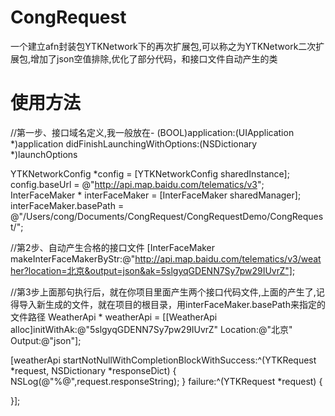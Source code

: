 # CongRequest

 一个建立afn封装包YTKNetwork下的再次扩展包,可以称之为YTKNetwork二次扩展包,增加了json空值排除,优化了部分代码，和接口文件自动产生的类



# 使用方法
//第一步、接口域名定义,我一般放在- (BOOL)application:(UIApplication *)application didFinishLaunchingWithOptions:(NSDictionary *)launchOptions

YTKNetworkConfig *config = [YTKNetworkConfig sharedInstance];
config.baseUrl = @"http://api.map.baidu.com/telematics/v3";
InterFaceMaker * interFaceMaker = [InterFaceMaker sharedManager];
interFaceMaker.basePath = @"/Users/cong/Documents/CongRequest/CongRequestDemo/CongRequest/";

//第2步、自动产生合格的接口文件
[InterFaceMaker makeInterFaceMakerByStr:@"http://api.map.baidu.com/telematics/v3/weather?location=北京&output=json&ak=5slgyqGDENN7Sy7pw29IUvrZ"];

//第3步上面那句执行后，就在你项目里面产生两个接口代码文件,上面的产生了,记得导入新生成的文件，就在项目的根目录，用interFaceMaker.basePath来指定的文件路径
WeatherApi * weatherApi = [[WeatherApi alloc]initWithAk:@"5slgyqGDENN7Sy7pw29IUvrZ" Location:@"北京" Output:@"json"];

[weatherApi startNotNullWithCompletionBlockWithSuccess:^(YTKRequest *request, NSDictionary *responseDict) {
NSLog(@"%@",request.responseString);
} failure:^(YTKRequest *request) {

}];
